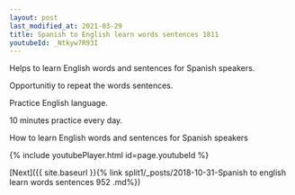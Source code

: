 ```yaml
---
layout: post
last_modified_at: 2021-03-29
title: Spanish to English learn words sentences 1811 
youtubeId: _Ntkyw7R93I
---
```

 
 
Helps to learn English words and sentences for Spanish speakers.

Opportunitiy to repeat the words sentences. 

Practice English language. 
 
10 minutes practice every day. 
 
How to learn English words and sentences for Spanish speakers 
 
{% include youtubePlayer.html id=page.youtubeId %}
 
 
[Next]({{ site.baseurl }}{% link  split1/_posts/2018-10-31-Spanish to english learn words sentences 952 .md%})
 
